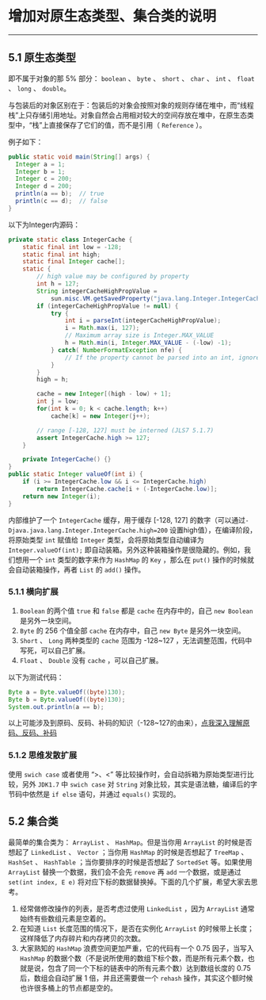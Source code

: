 # 增加对原生态类型、集合类的说明

---

## 5.1 原生态类型
即不属于对象的那 5% 部分： `boolean` 、 `byte` 、 `short` 、 `char` 、 `int` 、 `float` 、 `long` 、 `double`。

与包装后的对象区别在于：包装后的对象会按照对象的规则存储在堆中，而“线程栈”上只存储引用地址。对象自然会占用相对较大的空间存放在堆中，在原生态类型中，“栈”上直接保存了它们的值，而不是引用（ `Reference` ）。  
 
例子如下：
```java
public static void main(String[] args) {
  Integer a = 1;
  Integer b = 1;
  Integer c = 200;
  Integer d = 200;
  println(a == b);  // true
  println(c == d);  // false
}
```
以下为Integer内源码：
```java
private static class IntegerCache {
    static final int low = -128;
    static final int high;
    static final Integer cache[];
    static {
        // high value may be configured by property
        int h = 127;
        String integerCacheHighPropValue =
            sun.misc.VM.getSavedProperty("java.lang.Integer.IntegerCache.high");
        if (integerCacheHighPropValue != null) {
            try {
                int i = parseInt(integerCacheHighPropValue);
                i = Math.max(i, 127);
                // Maximum array size is Integer.MAX_VALUE
                h = Math.min(i, Integer.MAX_VALUE - (-low) -1);
            } catch( NumberFormatException nfe) {
                // If the property cannot be parsed into an int, ignore it.
            }
        }
        high = h;

        cache = new Integer[(high - low) + 1];
        int j = low;
        for(int k = 0; k < cache.length; k++)
            cache[k] = new Integer(j++);

        // range [-128, 127] must be interned (JLS7 5.1.7)
        assert IntegerCache.high >= 127;
    }

    private IntegerCache() {}
}
public static Integer valueOf(int i) {
    if (i >= IntegerCache.low && i <= IntegerCache.high)
        return IntegerCache.cache[i + (-IntegerCache.low)];
    return new Integer(i);
}
```
内部维护了一个 `IntegerCache` 缓存，用于缓存 [-128, 127] 的数字（可以通过`-Djava.java.lang.Integer.IntegerCache.high=200` 设置high值），在编译阶段，将原始类型 `int` 赋值给 `Integer` 类型，会将原始类型自动编译为 `Integer.valueOf(int);` 即自动装箱。另外这种装箱操作是很隐藏的。例如，我们想用一个 `int` 类型的数字来作为 `HashMap` 的 `Key` ，那么在 `put()` 操作的时候就会自动装箱操作，再者 `List` 的 `add()` 操作。

### 5.1.1 横向扩展
1. `Boolean` 的两个值 `true` 和 `false` 都是 `cache` 在内存中的，自己 `new Boolean` 是另外一块空间。
2. `Byte` 的 256 个值全部 `cache` 在内存中，自己 `new Byte` 是另外一块空间。
3. `Short` 、 `Long` 两种类型的 `cache` 范围为 -128~127 ，无法调整范围，代码中写死，可以自己扩展。 
4. `Float` 、 `Double` 没有 `cache` ，可以自己扩展。

以下为测试代码：
```java
Byte a = Byte.valueOf((byte)130);
Byte b = Byte.valueOf((byte)130);
System.out.println(a == b);
```
以上可能涉及到原码、反码、补码的知识（-128~127的由来），[点我深入理解原码、反码、补码](1)

### 5.1.2 思维发散扩展
使用 `swich case` 或者使用 “>、<” 等比较操作时，会自动拆箱为原始类型进行比较，另外 `JDK1.7` 中 `swich case` 对 `String` 对象比较，其实是语法糖，编译后的字节码中依然是 `if else` 语句，并通过 `equals()` 实现的。

## 5.2 集合类
最简单的集合类为： `ArrayList` 、 `HashMap`。但是当你用 `ArrayList` 的时候是否想起了 `LinkedList` 、 `Vector` ；当你用 `HashMap` 的时候是否想起了 `TreeMap` 、 `HashSet` 、 `HashTable` ；当你要排序的时候是否想起了 `SortedSet` 等。如果使用 `ArrayList` 替换一个数据，我们会不会先 `remove` 再 `add` 一个数据，或是通过 `set(int index, E e)` 将对应下标的数据替换掉。下面的几个扩展，希望大家去思考。
1. 经常做修改操作的列表，是否考虑过使用 `LinkedList` ，因为 `ArrayList` 通常始终有些数组元素是空着的。
2. 在知道 `List` 长度范围的情况下，是否在实例化 `ArrayList` 的时候带上长度；这样降低了内存碎片和内存拷贝的次数。
3. 大家熟知的 `HashMap` 浪费空间更加严重，它的代码有一个 0.75 因子，当写入 `HashMap` 的数据个数（不是说所使用的数组下标个数，而是所有元素个数，也就是说，包含了同一个下标的链表中的所有元素个数）达到数组长度的 0.75 后，数组会自动扩展 1 倍，并且还需要做一个 `rehash` 操作，其实这个额时候也许很多桶上的节点都是空的。




[1]: http://www.cnblogs.com/zhangziqiu/archive/2011/03/30/ComputerCode.html



